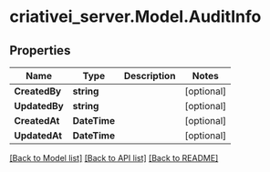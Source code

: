 # criativei_server.Model.AuditInfo

## Properties

Name | Type | Description | Notes
------------ | ------------- | ------------- | -------------
**CreatedBy** | **string** |  | [optional] 
**UpdatedBy** | **string** |  | [optional] 
**CreatedAt** | **DateTime** |  | [optional] 
**UpdatedAt** | **DateTime** |  | [optional] 

[[Back to Model list]](../README.md#documentation-for-models) [[Back to API list]](../README.md#documentation-for-api-endpoints) [[Back to README]](../README.md)

